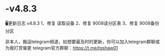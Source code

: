 # -v4.8.3

🖥更新日志
v4.8.3
1、修复 读取设备
2、修复 9008读分区表
3、修复 9008备份分区

非本人，搬运telegram频道，如想要最及时的更新，你可以加入telegram群聊或为我打赏催更
telegram官方群聊：https://t.me/tgshaw01
